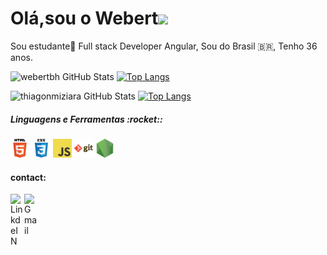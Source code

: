 <h1>Olá,sou o Webert<img src="https://github.com/TheDudeThatCode/TheDudeThatCode/raw/master/Assets/Developer.gif" width="40px" style="max-width:100%;"></h1>

Sou estudante:green_book: Full stack Developer Angular, 
Sou do Brasil :brazil:, Tenho 36 anos.


![webertbh GitHub Stats](https://github-readme-stats.vercel.app/api?username=webertbh&show_icons=true&theme=tokyonight)
[![Top Langs](https://github.com/anuraghazra/github-readme-stats/api/top-langs/?username=webertbh_count=8&show_icons=true&theme=tokyonight)](https://github.com/webertbh/github-readme-stats)

![thiagonmiziara GitHub Stats](https://github-readme-stats.vercel.app/api?username=thiagonmiziara&show_icons=true&theme=tokyonight)
[![Top Langs](https://github-readme-stats.vercel.app/api/top-langs/?username=thiagonmiziara&langs_count=8&show_icons=true&theme=tokyonight)](https://github.com/thiagonmiziara/github-readme-stats)





<h5>Linguagens e Ferramentas :rocket::</h5>

<code><img height="30" src="https://raw.githubusercontent.com/github/explore/80688e429a7d4ef2fca1e82350fe8e3517d3494d/topics/html/html.png"></code>
<code><img height="30" src="https://raw.githubusercontent.com/github/explore/80688e429a7d4ef2fca1e82350fe8e3517d3494d/topics/css/css.png"></code>
<code><img height="30" src="https://raw.githubusercontent.com/github/explore/80688e429a7d4ef2fca1e82350fe8e3517d3494d/topics/javascript/javascript.png"></code>
<code><img height="30" src="https://raw.githubusercontent.com/github/explore/80688e429a7d4ef2fca1e82350fe8e3517d3494d/topics/git/git.png"></code>
<code><img height="30" src="https://raw.githubusercontent.com/github/explore/80688e429a7d4ef2fca1e82350fe8e3517d3494d/topics/nodejs/nodejs.png"></code>


 <h4>contact:</h4>
  <a target="_blank" href="https://www.linkedin.com/in/webert-lcunha/">
    <img align="left" alt="LinkdeIN" width="22px" src="https://cdn.jsdelivr.net/npm/simple-icons@v3/icons/linkedin.svg" /></a>
  <a target="_blank" href="webertlimacunha@gmail.com">
    <img align="left" alt="Gmail" width="22px" src="https://cdn.jsdelivr.net/npm/simple-icons@v3/icons/gmail.svg" /></a>
   



  
